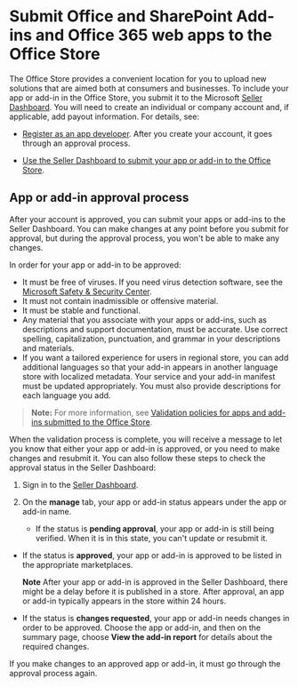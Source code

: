 # Submit Office and SharePoint Add-ins and Office 365 web apps to the Office Store

The Office Store provides a convenient location for you to upload new solutions that are aimed both at consumers and businesses. To include your app or add-in in the Office Store, you submit it to the Microsoft  [Seller Dashboard](https://sellerdashboard.microsoft.com/Application/Summary). You will need to create an individual or company account and, if applicable, add payout information. For details, see:
 


-  [Register as an app developer](https://dev.windows.com/en-us/programs/join). After you create your account, it goes through an approval process. 
    
 
-  [Use the Seller Dashboard to submit your app or add-in to the Office Store](use-the-seller-dashboard-to-submit-apps-and-add-ins-to-the-office-store.md).



## App or add-in approval process
<a name="bk_approval"> </a>

After your account is approved, you can submit your apps or add-ins to the Seller Dashboard. You can make changes at any point before you submit for approval, but during the approval process, you won't be able to make any changes. 
 
In order for your app or add-in to be approved:

- It must be free of viruses. If you need virus detection software, see the  [Microsoft Safety &amp; Security Center](http://go.microsoft.com/fwlink/?LinkId=248711).
- It must not contain inadmissible or offensive material.
- It must be stable and functional.
- Any material that you associate with your apps or add-ins, such as descriptions and support documentation, must be accurate. Use correct spelling, capitalization, punctuation, and grammar in your descriptions and materials.
- If you want a tailored experience for users in regional store, you can add additional languages so that your add-in appears in another language store with localized metadata. Your service and your add-in manifest must be updated appropriately. You must also provide descriptions for each language you add.

 >**Note:**  For more information, see  [Validation policies for apps and add-ins submitted to the Office Store](validation-policies.md).
 

When the validation process is complete, you will receive a message to let you know that either your app or add-in is approved, or you need to make changes and resubmit it. You can also follow these steps to check the approval status in the Seller Dashboard:
 

 

1. Sign in to the  [Seller Dashboard](http://go.microsoft.com/fwlink/?LinkId=248605).
    
 
2. On the  **manage** tab, your app or add-in status appears under the app or add-in name.
    
      - If the status is  **pending approval**, your app or add-in is still being verified. When it is in this state, you can't update or resubmit it.
    
 
  - If the status is  **approved**, your app or add-in is approved to be listed in the appropriate marketplaces.
    
     **Note**  After your app or add-in is approved in the Seller Dashboard, there might be a delay before it is published in a store. After approval, an app or add-in typically appears in the store within 24 hours. 
  - If the status is  **changes requested**, your app or add-in needs changes in order to be approved. Choose the app or add-in, and then on the summary page, choose  **View the add-in report** for details about the required changes.
    
 
If you make changes to an approved app or add-in, it must go through the approval process again.
 

 

